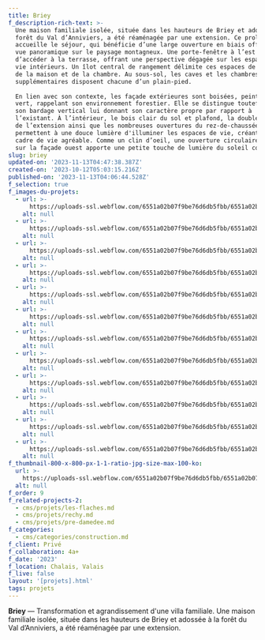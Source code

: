 ```yaml
---
title: Briey
f_description-rich-text: >-
  Une maison familiale isolée, située dans les hauteurs de Briey et adossée à la
  forêt du Val d’Anniviers, a été réaménagée par une extension. Ce prolongement
  accueille le séjour, qui bénéficie d’une large ouverture en biais offrant une
  vue panoramique sur le paysage montagneux. Une porte-fenêtre à l’est permet
  d’accéder à la terrasse, offrant une perspective dégagée sur les espaces de
  vie intérieurs. Un îlot central de rangement délimite ces espaces de l’entrée
  de la maison et de la chambre. Au sous-sol, les caves et les chambres
  supplémentaires disposent chacune d’un plain-pied.  
    
  En lien avec son contexte, les façade extérieures sont boisées, peintes en
  vert, rappelant son environnement forestier. Elle se distingue toutefois par
  son bardage vertical lui donnant son caractère propre par rapport à
  l’existant. À l’intérieur, le bois clair du sol et plafond, la double hauteur
  de l’extension ainsi que les nombreuses ouvertures du rez-de-chaussée
  permettent à une douce lumière d'illuminer les espaces de vie, créant ainsi un
  cadre de vie agréable. Comme un clin d’oeil, une ouverture circulaire située
  sur la façade ouest apporte une petite touche de lumière du soleil couchant.
slug: briey
updated-on: '2023-11-13T04:47:38.387Z'
created-on: '2023-10-12T05:03:15.216Z'
published-on: '2023-11-13T04:06:44.528Z'
f_selection: true
f_images-du-projets:
  - url: >-
      https://uploads-ssl.webflow.com/6551a02b07f9be76d6db5fbb/6551a02b07f9be76d6db6151_briey-01.jpg
    alt: null
  - url: >-
      https://uploads-ssl.webflow.com/6551a02b07f9be76d6db5fbb/6551a02b07f9be76d6db6152_briey-02.jpg
    alt: null
  - url: >-
      https://uploads-ssl.webflow.com/6551a02b07f9be76d6db5fbb/6551a02b07f9be76d6db614f_briey-03.jpg
    alt: null
  - url: >-
      https://uploads-ssl.webflow.com/6551a02b07f9be76d6db5fbb/6551a02b07f9be76d6db6150_briey-04.jpg
    alt: null
  - url: >-
      https://uploads-ssl.webflow.com/6551a02b07f9be76d6db5fbb/6551a02b07f9be76d6db6153_briey-05.jpg
    alt: null
  - url: >-
      https://uploads-ssl.webflow.com/6551a02b07f9be76d6db5fbb/6551a02b07f9be76d6db6155_briey-06.jpg
    alt: null
  - url: >-
      https://uploads-ssl.webflow.com/6551a02b07f9be76d6db5fbb/6551a02b07f9be76d6db614c_briey-07.jpg
    alt: null
  - url: >-
      https://uploads-ssl.webflow.com/6551a02b07f9be76d6db5fbb/6551a02b07f9be76d6db614d_briey-08.jpg
    alt: null
  - url: >-
      https://uploads-ssl.webflow.com/6551a02b07f9be76d6db5fbb/6551a02b07f9be76d6db614b_briey-09.jpg
    alt: null
  - url: >-
      https://uploads-ssl.webflow.com/6551a02b07f9be76d6db5fbb/6551a02b07f9be76d6db614a_thumbnail.jpg
    alt: null
  - url: >-
      https://uploads-ssl.webflow.com/6551a02b07f9be76d6db5fbb/6551a02b07f9be76d6db614e_briey-11.jpg
    alt: null
  - url: >-
      https://uploads-ssl.webflow.com/6551a02b07f9be76d6db5fbb/6551a02b07f9be76d6db6154_briey-12.jpg
    alt: null
f_thumbnail-800-x-800-px-1-1-ratio-jpg-size-max-100-ko:
  url: >-
    https://uploads-ssl.webflow.com/6551a02b07f9be76d6db5fbb/6551a02b07f9be76d6db614a_thumbnail.jpg
  alt: null
f_order: 9
f_related-projects-2:
  - cms/projets/les-flaches.md
  - cms/projets/rechy.md
  - cms/projets/pre-damedee.md
f_categories:
  - cms/categories/construction.md
f_client: Privé
f_collaboration: 4a+
f_date: '2023'
f_location: Chalais, Valais
f_live: false
layout: '[projets].html'
tags: projets
---
```


**Briey** — Transformation et agrandissement d'une villa familiale. Une maison familiale isolée, située dans les hauteurs de Briey et adossée à la forêt du Val d’Anniviers, a été réaménagée par une extension.

